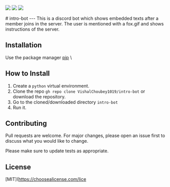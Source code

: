 <p align="left">
<a href="https://github.com/VishalChoubey1019/intro-bot/blob/main/LICENSE" alt="Lisence"><img src="https://img.shields.io/github/license/VishalChoubey1019/intro-bot"></a> <a href="https://github.com/VishalChoubey1019/intro-bot/issues" alt="Issues"><img src="https://img.shields.io/github/issues/VishalChoubey1019/intro-bot"></a> <a href="<_set your twitter id_>" alt="Twiter-Follow"><img src="https://img.shields.io/twitter/url?url=https%3A%2F%2Fgithub.com%2FVishalChoubey1019%2Fintro-bot"></a>
</p>
# intro-bot
---
This is a discord bot which shows embedded texts after a member joins in the server. The user is mentioned with a fox.gif and shows instructions of the server.

## Installation

Use the package manager [pip](https://pip.pypa.io/en/stable/) \


## How to Install

1. Create a ```python``` virtual environment.
2. Clone the repo ```gh repo clone VishalChoubey1019/intro-bot``` or download the repository.
3. Go to the cloned/downloaded directory ``` intro-bot ``` 
4. Run it.


## Contributing

Pull requests are welcome. For major changes, please open an issue first to discuss what you would like to change.

Please make sure to update tests as appropriate.

## License
[MIT](https://choosealicense.com/lice
